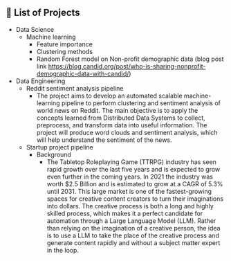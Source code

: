## 🧐 List of Projects <a name = "about"></a>
- Data Science
    - Machine learning
        - Feature importance
        - Clustering methods
        - Random Forest model on Non-profit demographic data (blog post link https://blog.candid.org/post/who-is-sharing-nonprofit-demographic-data-with-candid/)
- Data Engineering
    - Reddit sentiment analysis pipeline
        - The project aims to develop an automated scalable machine-learning pipeline to perform
clustering and sentiment analysis of world news on Reddit. The main objective is to apply the
concepts learned from Distributed Data Systems to collect, preprocess, and transform data into
useful information. The project will produce word clouds and sentiment analysis, which will help
understand the sentiment of the news.
    - Startup project pipeline
        - Background
            - The Tabletop Roleplaying Game (TTRPG) industry has seen rapid growth over the last five years and is expected to grow even further in the coming years. In 2021 the industry was worth $2.5 Billion and is estimated to grow at a CAGR of 5.3% until 2031. This large market is one of the fastest-growing spaces for creative content creators to turn their imaginations into dollars. The creative process is both a long and highly skilled process, which makes it a perfect candidate for automation through a Large Language Model (LLM). Rather than relying on the imagination of a creative person, the idea is to use a LLM to take the place of the creative process and generate content rapidly and without a subject matter expert in the loop.


